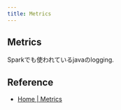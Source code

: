 ```yaml
---
title: Metrics
---
```


## Metrics
Sparkでも使われているjavaのlogging.


## Reference
* [Home | Metrics](http://metrics.dropwizard.io/4.0.0/)
